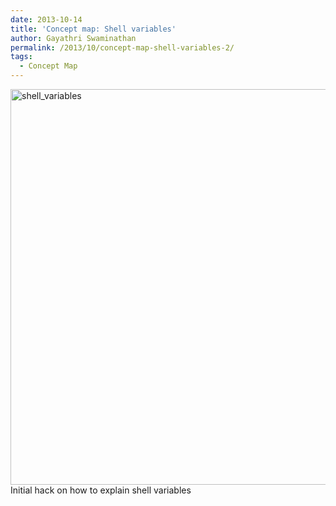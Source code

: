 ```yaml
---
date: 2013-10-14
title: 'Concept map: Shell variables'
author: Gayathri Swaminathan
permalink: /2013/10/concept-map-shell-variables-2/
tags:
  - Concept Map
---
```

[<img class="aligncenter size-full wp-image-4746" alt="shell_variables" src="http://teaching.software-carpentry.org/wp-content/uploads/2013/10/shell_variables.png" width="865" height="633" />][1]Initial hack on how to explain shell variables

 [1]: http://teaching.software-carpentry.org/wp-content/uploads/2013/10/shell_variables.png
